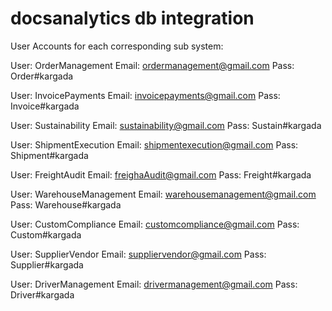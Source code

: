 # docsanalytics db integration

User Accounts for each corresponding sub system:

User: OrderManagement 
Email: ordermanagement@gmail.com
Pass: Order#kargada

User: InvoicePayments 
Email: invoicepayments@gmail.com
Pass: Invoice#kargada 

User: Sustainability
Email: sustainability@gmail.com
Pass: Sustain#kargada

User: ShipmentExecution 
Email: shipmentexecution@gmail.com
Pass: Shipment#kargada

User: FreightAudit 
Email: freighaAudit@gmail.com
Pass: Freight#kargada

User: WarehouseManagement
Email: warehousemanagement@gmail.com
Pass: Warehouse#kargada

User: CustomCompliance
Email: customcompliance@gmail.com
Pass: Custom#kargada

User: SupplierVendor
Email: suppliervendor@gmail.com
Pass: Supplier#kargada

User: DriverManagement 
Email: drivermanagement@gmail.com
Pass: Driver#kargada